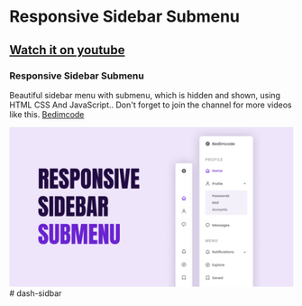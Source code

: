 # Responsive Sidebar Submenu
## [Watch it on youtube](https://youtu.be/PUmmi4O3_5I)
### Responsive Sidebar Submenu
Beautiful sidebar menu with submenu, which is hidden and shown, using HTML CSS And JavaScript..
Don't forget to join the channel for more videos like this. [Bedimcode](https://www.youtube.com/c/Bedimcode)

![Responsive Sidebar Submenu](/preview.png)
#   d a s h - s i d b a r 
 
 